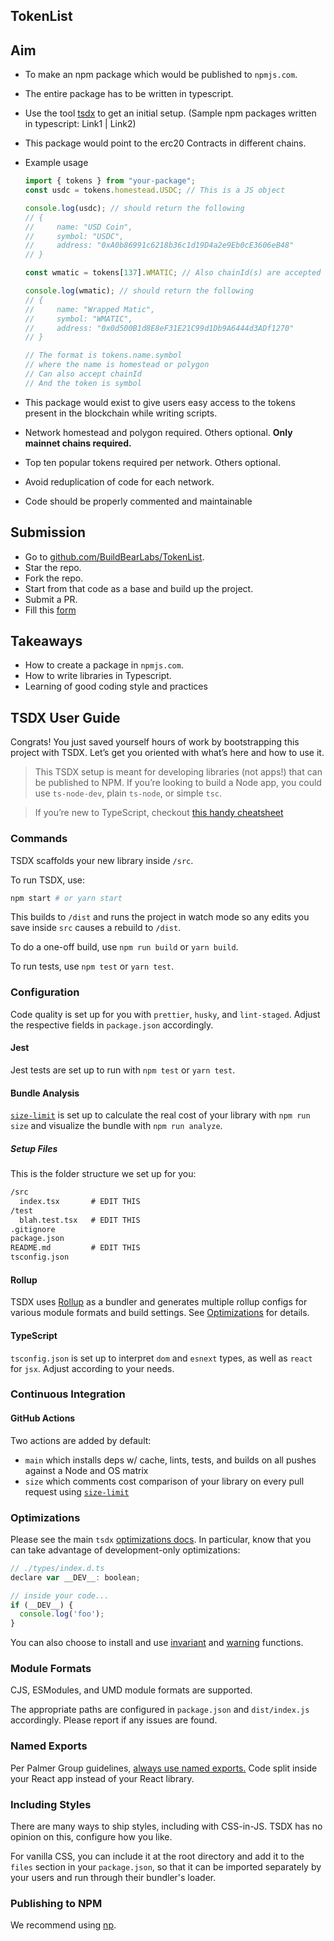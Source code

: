 ## TokenList

## Aim

- To make an npm package which would be published to `npmjs.com`.
- The entire package has to be written in typescript.
- Use the tool [tsdx](https://tsdx.io/) to get an initial setup. 
(Sample npm packages written in typescript: Link1 | Link2)
- This package would point to the erc20 Contracts in different chains.
- Example usage
    
    ```ts
    import { tokens } from "your-package";
    const usdc = tokens.homestead.USDC; // This is a JS object
    
    console.log(usdc); // should return the following
    // {
    //     name: "USD Coin",
    //     symbol: "USDC",
    //     address: "0xA0b86991c6218b36c1d19D4a2e9Eb0cE3606eB48"
    // }
    
    const wmatic = tokens[137].WMATIC; // Also chainId(s) are accepted and not just the name
    
    console.log(wmatic); // should return the following
    // {
    //     name: "Wrapped Matic",
    //     symbol: "WMATIC",
    //     address: "0x0d500B1d8E8eF31E21C99d1Db9A6444d3ADf1270"
    // }
    
    // The format is tokens.name.symbol
    // where the name is homestead or polygon
    // Can also accept chainId
    // And the token is symbol
    
    ```
    
- This package would exist to give users easy access to the tokens present in the blockchain while writing scripts.
- Network homestead and polygon required. Others optional. **Only mainnet chains required.**
- Top ten popular tokens required per network. Others optional.
- Avoid reduplication of code for each network.
- Code should be properly commented and maintainable

## Submission

- Go to [github.com/BuildBearLabs/TokenList](https://github.com/BuildBearLabs/TokenList).
- Star the repo.
- Fork the repo.
- Start from that code as a base and build up the project.
- Submit a PR.
- Fill this [form](https://forms.gle/SNUKga7Myk6rATpr7)

## Takeaways

- How to create a package in `npmjs.com`.
- How to write libraries in Typescript.
- Learning of good coding style and practices

## TSDX User Guide

Congrats! You just saved yourself hours of work by bootstrapping this project with TSDX. Let’s get you oriented with what’s here and how to use it.

> This TSDX setup is meant for developing libraries (not apps!) that can be published to NPM. If you’re looking to build a Node app, you could use `ts-node-dev`, plain `ts-node`, or simple `tsc`.

> If you’re new to TypeScript, checkout [this handy cheatsheet](https://devhints.io/typescript)

### Commands

TSDX scaffolds your new library inside `/src`.

To run TSDX, use:

```bash
npm start # or yarn start
```

This builds to `/dist` and runs the project in watch mode so any edits you save inside `src` causes a rebuild to `/dist`.

To do a one-off build, use `npm run build` or `yarn build`.

To run tests, use `npm test` or `yarn test`.

### Configuration

Code quality is set up for you with `prettier`, `husky`, and `lint-staged`. Adjust the respective fields in `package.json` accordingly.

#### Jest

Jest tests are set up to run with `npm test` or `yarn test`.

#### Bundle Analysis

[`size-limit`](https://github.com/ai/size-limit) is set up to calculate the real cost of your library with `npm run size` and visualize the bundle with `npm run analyze`.

##### Setup Files

This is the folder structure we set up for you:

```txt
/src
  index.tsx       # EDIT THIS
/test
  blah.test.tsx   # EDIT THIS
.gitignore
package.json
README.md         # EDIT THIS
tsconfig.json
```

#### Rollup

TSDX uses [Rollup](https://rollupjs.org) as a bundler and generates multiple rollup configs for various module formats and build settings. See [Optimizations](#optimizations) for details.

#### TypeScript

`tsconfig.json` is set up to interpret `dom` and `esnext` types, as well as `react` for `jsx`. Adjust according to your needs.

### Continuous Integration

#### GitHub Actions

Two actions are added by default:

- `main` which installs deps w/ cache, lints, tests, and builds on all pushes against a Node and OS matrix
- `size` which comments cost comparison of your library on every pull request using [`size-limit`](https://github.com/ai/size-limit)

### Optimizations

Please see the main `tsdx` [optimizations docs](https://github.com/palmerhq/tsdx#optimizations). In particular, know that you can take advantage of development-only optimizations:

```js
// ./types/index.d.ts
declare var __DEV__: boolean;

// inside your code...
if (__DEV__) {
  console.log('foo');
}
```

You can also choose to install and use [invariant](https://github.com/palmerhq/tsdx#invariant) and [warning](https://github.com/palmerhq/tsdx#warning) functions.

### Module Formats

CJS, ESModules, and UMD module formats are supported.

The appropriate paths are configured in `package.json` and `dist/index.js` accordingly. Please report if any issues are found.

### Named Exports

Per Palmer Group guidelines, [always use named exports.](https://github.com/palmerhq/typescript#exports) Code split inside your React app instead of your React library.

### Including Styles

There are many ways to ship styles, including with CSS-in-JS. TSDX has no opinion on this, configure how you like.

For vanilla CSS, you can include it at the root directory and add it to the `files` section in your `package.json`, so that it can be imported separately by your users and run through their bundler's loader.

### Publishing to NPM

We recommend using [np](https://github.com/sindresorhus/np).
